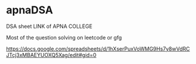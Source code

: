 # apnaDSA

DSA sheet LINK of APNA COLLEGE

Most of the question solving on leetcode or gfg

https://docs.google.com/spreadsheets/d/1hXserPuxVoWMG9Hs7y8wVdRCJTcj3xMBAEYUOXQ5Xag/edit#gid=0
